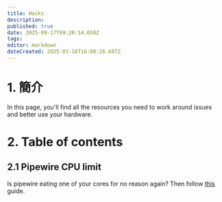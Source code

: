 ```yaml
---
title: Hacks
description:
published: true
date: 2025-09-17T09:20:14.650Z
tags:
editor: markdown
dateCreated: 2025-03-16T16:08:26.697Z
---
```


# 1. 簡介

In this page, you'll find all the resources you need to work around issues and better use your hardware.

# 2. Table of contents

## 2.1 Pipewire CPU limit

Is pipewire eating one of your cores for no reason again? Then follow [this](/hacks/pipewire-cpu) guide.

